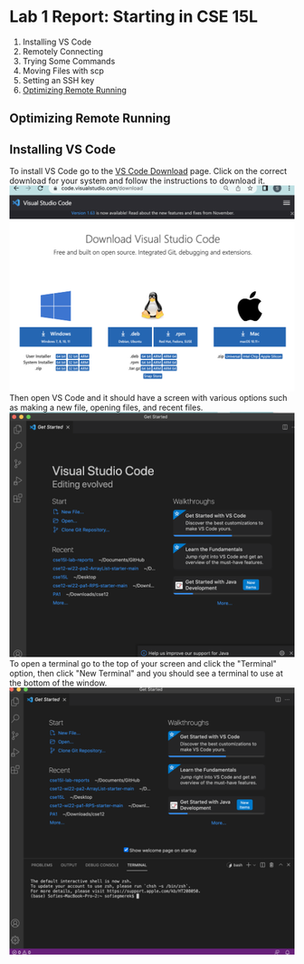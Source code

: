 


# Lab 1 Report: Starting in CSE 15L

1. Installing VS Code
2. Remotely Connecting
3. Trying Some Commands
4. Moving Files with scp
5. Setting an SSH key
6. [Optimizing Remote Running](#optum)

## Optimizing Remote Running<a name = "optum"></a>

## Installing VS Code
 To install VS Code go to the [VS Code Download](https://code.visualstudio.com/download) page. Click on the correct download for your system and follow the instructions to download it.
![Image](VSCodeDownload.png)
Then open VS Code and it should have a screen with various options such as making a new file, opening files, and recent files.
![Image](VSCodeHome.png)
To open a terminal go to the top of your screen and click the "Terminal" option, then click "New Terminal" and you should see a terminal to use at the bottom of the window.
![Image](VSCodeTerm.png)
  
